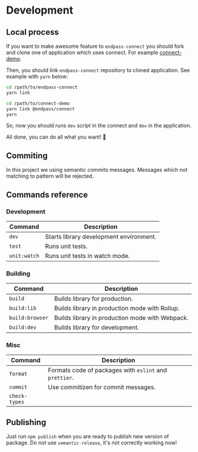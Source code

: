 # Development

## Local process

If you want to make awesome feature to `endpass-connect` you should fork and
clone one of application which uses connect. For example [connect-demo](https://github.com/endpass/connect-demo).

Then, you should link `endpass-connect` repository to cloned application. See example with `yarn` below:

```bash
cd /path/to/endpass-connect
yarn link

cd /path/to/connect-demo
yarn link @endpass/connect
yarn
```

So, now you should runs `dev` script in the connect and `dev` in the application.

All done, you can do all what you want! 🙌

## Commiting

In this project we using semantic commits messages. Messages which not matching
to pattern will be rejected.

## Commands reference

### Development

| Command      | Description                             |
| ------------ | --------------------------------------- |
| `dev`        | Starts library development environment. |
| `test`       | Runs unit tests.                        |
| `unit:watch` | Runs unit tests in watch mode.          |

### Building

| Command         | Description                                     |
| --------------- | ----------------------------------------------- |
| `build`         | Builds library for production.                  |
| `build:lib`     | Builds library in production mode with Rollup.  |
| `build:browser` | Builds library in production mode with Webpack. |
| `build:dev`     | Builds library for development.                 |

### Misc

| Command       | Description                                            |
| ------------- | ------------------------------------------------------ |
| `format`      | Formats code of packages with `eslint` and `prettier`. |
| `commit`      | Use commitizen for commit messages.                    |
| `check-types` |                                                        |

## Publishing

Just run `npm publish` when you are ready to publish new version of package.
Do not use `semantic-release`, it's not correctly working now!
